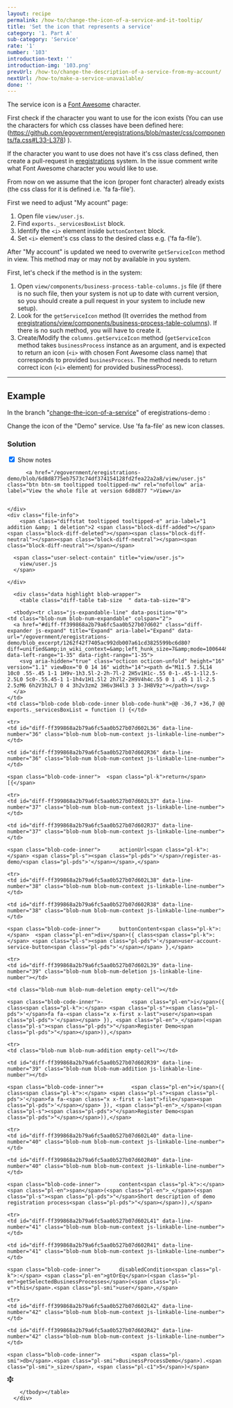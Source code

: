 ```yaml
---
layout: recipe
permalink: /how-to/change-the-icon-of-a-service-and-it-tooltip/
title: 'Set the icon that represents a service'
category: '1. Part A'
sub-category: 'Service'
rate: '1'
number: '103'
introduction-text: ''
introduction-img: '103.png'
prevUrl: /how-to/change-the-description-of-a-service-from-my-account/
nextUrl: /how-to/make-a-service-unavailable/
done: ''
---
```


The service icon is a [Font Awesome](http://fontawesome.io/cheatsheet/) character.

First check if the character you want to use for the icon exists (You can use the characters for which css classes have been defined here: (https://github.com/egovernment/eregistrations/blob/master/css/components/fa.css#L33-L378) ).

If the character you want to use does not have it's css class defined, then create a pull-request in [eregistrations](https://github.com/egovernment/eregistrations) system. In the issue comment write what Font Awesome character you would like to use.

From now on we assume that the icon (proper font character) already exists (the css class for it is defined i.e. 'fa fa-file').

First we need to adjust "My acount" page:

1. Open file `view/user.js`.
2. Find `exports._servicesBoxList` block.
3. Identify the `<i>` element inside `buttonContent` block.
4. Set `<i>` element's css class to the desired class e.g. ('fa fa-file').

After "My account" is updated we need to overwrite `getServiceIcon` method in view.
This method may or may not by available in you system.

First, let's check if the method is in the system:

1. Open `view/components/business-process-table-columns.js` file (if there is no such file, then your system is not up to date with current version, so you should create a pull request in your system to include new setup).
2. Look for the `getServiceIcon` method (It overrides the method from [eregistrations/view/components/business-process-table-columns](https://github.com/egovernment/eregistrations/blob/master/view/components/business-process-table-columns.js)). If there is no such method, you will have to create it.
3. Create/Modify the `columns.getServiceIcon` method (`getServiceIcon` method takes `businessProcess` instance as an argument, and is expected to return an icon (`<i>` with chosen Font Awesome class name) that corresponds to provided `businesProcess`. The method needs to return correct icon (`<i>` element) for provided businessProcess).

---

## Example

In the branch "[change-the-icon-of-a-service](https://github.com/egovernment/eregistrations-demo/tree/change-the-icon-of-a-service)" of eregistrations-demo :

Change the icon of the "Demo" service. Use 'fa fa-file' as new icon classes.

### Solution

<div id="files" class="diff-view " onclick="window.open('https://github.com/egovernment/eregistrations-demo/compare/change-the-icon-of-a-service...change-the-icon-of-a-service-solution#files')">
      
<a name="diff-ff399868a2b79a6fc5aa0b527b07d602"></a>
<div id="diff-0" class="file js-details-container
             
             
             
             
             show-inline-notes
           ">
  <div class="file-header" data-path="view/user.js">
    <div class="file-actions">
        <span class="show-file-notes">
          <label>
            <input type="checkbox" checked="checked" class="js-toggle-file-notes">
            Show notes
          </label>
        </span>

          <a href="/egovernment/eregistrations-demo/blob/6d8d8775eb7573c74df374154128fd2fea22a2a8/view/user.js" class="btn btn-sm tooltipped tooltipped-nw" rel="nofollow" aria-label="View the whole file at version 6d8d877 ">View</a>


    </div>
    <div class="file-info">
        <span class="diffstat tooltipped tooltipped-e" aria-label="1 addition &amp; 1 deletion">2 <span class="block-diff-added"></span><span class="block-diff-deleted"></span><span class="block-diff-neutral"></span><span class="block-diff-neutral"></span><span class="block-diff-neutral"></span></span>

      <span class="user-select-contain" title="view/user.js">
        view/user.js
      </span>
      
    </div>
  </div>

      <div class="data highlight blob-wrapper">
        <table class="diff-table tab-size  " data-tab-size="8">
          
      <tbody><tr class="js-expandable-line" data-position="0">
    <td class="blob-num blob-num-expandable" colspan="2">
      <a href="#diff-ff399868a2b79a6fc5aa0b527b07d602" class="diff-expander js-expand" title="Expand" aria-label="Expand" data-url="/egovernment/eregistrations-demo/blob_excerpt/1262f42f7405ac992db007a61cd3825599bc6d80?diff=unified&amp;in_wiki_context=&amp;left_hunk_size=7&amp;mode=100644&amp;next_line_num_left=36&amp;next_line_num_right=36&amp;path=view%2Fuser.js&amp;prev_line_num_left=&amp;prev_line_num_right=&amp;right_hunk_size=7" data-left-range="1-35" data-right-range="1-35">
        <svg aria-hidden="true" class="octicon octicon-unfold" height="16" version="1.1" viewBox="0 0 14 16" width="14"><path d="M11.5 7.5L14 10c0 .55-.45 1-1 1H9v-1h3.5l-2-2h-7l-2 2H5v1H1c-.55 0-1-.45-1-1l2.5-2.5L0 5c0-.55.45-1 1-1h4v1H1.5l2 2h7l2-2H9V4h4c.55 0 1 .45 1 1l-2.5 2.5zM6 6h2V3h2L7 0 4 3h2v3zm2 3H6v3H4l3 3 3-3H8V9z"></path></svg>
      </a>
    </td>
    <td class="blob-code blob-code-inner blob-code-hunk">@@ -36,7 +36,7 @@ exports._servicesBoxList = function () {</td>
  </tr>

    <tr>
    <td id="diff-ff399868a2b79a6fc5aa0b527b07d602L36" data-line-number="36" class="blob-num blob-num-context js-linkable-line-number"></td>

    <td id="diff-ff399868a2b79a6fc5aa0b527b07d602R36" data-line-number="36" class="blob-num blob-num-context js-linkable-line-number"></td>

  <td class="blob-code blob-code-context">

    <span class="blob-code-inner"> 	<span class="pl-k">return</span> [{</span>

  </td>
</tr>


    <tr>
    <td id="diff-ff399868a2b79a6fc5aa0b527b07d602L37" data-line-number="37" class="blob-num blob-num-context js-linkable-line-number"></td>

    <td id="diff-ff399868a2b79a6fc5aa0b527b07d602R37" data-line-number="37" class="blob-num blob-num-context js-linkable-line-number"></td>

  <td class="blob-code blob-code-context">

    <span class="blob-code-inner"> 		actionUrl<span class="pl-k">:</span> <span class="pl-s"><span class="pl-pds">'</span>/register-as-demo/<span class="pl-pds">'</span></span>,</span>

  </td>
</tr>


    <tr>
    <td id="diff-ff399868a2b79a6fc5aa0b527b07d602L38" data-line-number="38" class="blob-num blob-num-context js-linkable-line-number"></td>

    <td id="diff-ff399868a2b79a6fc5aa0b527b07d602R38" data-line-number="38" class="blob-num blob-num-context js-linkable-line-number"></td>

  <td class="blob-code blob-code-context">

    <span class="blob-code-inner"> 		buttonContent<span class="pl-k">:</span>  <span class="pl-en">div</span>({ class<span class="pl-k">:</span> <span class="pl-s"><span class="pl-pds">'</span>user-account-service-button<span class="pl-pds">'</span></span> },</span>

  </td>
</tr>


    <tr>
    <td id="diff-ff399868a2b79a6fc5aa0b527b07d602L39" data-line-number="39" class="blob-num blob-num-deletion js-linkable-line-number"></td>

    <td class="blob-num blob-num-deletion empty-cell"></td>

  <td class="blob-code blob-code-deletion">

    <span class="blob-code-inner">-			<span class="pl-en">i</span>({ class<span class="pl-k">:</span> <span class="pl-s"><span class="pl-pds">'</span>fa fa-<span class="x x-first x-last">user</span><span class="pl-pds">'</span></span> }), <span class="pl-en">_</span>(<span class="pl-s"><span class="pl-pds">"</span>Register Demo<span class="pl-pds">"</span></span>)),</span>

  </td>
</tr>


    <tr>
    <td class="blob-num blob-num-addition empty-cell"></td>

    <td id="diff-ff399868a2b79a6fc5aa0b527b07d602R39" data-line-number="39" class="blob-num blob-num-addition js-linkable-line-number"></td>

  <td class="blob-code blob-code-addition">

    <span class="blob-code-inner">+			<span class="pl-en">i</span>({ class<span class="pl-k">:</span> <span class="pl-s"><span class="pl-pds">'</span>fa fa-<span class="x x-first x-last">file</span><span class="pl-pds">'</span></span> }), <span class="pl-en">_</span>(<span class="pl-s"><span class="pl-pds">"</span>Register Demo<span class="pl-pds">"</span></span>)),</span>

  </td>
</tr>


    <tr>
    <td id="diff-ff399868a2b79a6fc5aa0b527b07d602L40" data-line-number="40" class="blob-num blob-num-context js-linkable-line-number"></td>

    <td id="diff-ff399868a2b79a6fc5aa0b527b07d602R40" data-line-number="40" class="blob-num blob-num-context js-linkable-line-number"></td>

  <td class="blob-code blob-code-context">

    <span class="blob-code-inner"> 		content<span class="pl-k">:</span> <span class="pl-en">span</span>(<span class="pl-en">_</span>(<span class="pl-s"><span class="pl-pds">"</span>Short description of demo registration process<span class="pl-pds">"</span></span>)),</span>

  </td>
</tr>


    <tr>
    <td id="diff-ff399868a2b79a6fc5aa0b527b07d602L41" data-line-number="41" class="blob-num blob-num-context js-linkable-line-number"></td>

    <td id="diff-ff399868a2b79a6fc5aa0b527b07d602R41" data-line-number="41" class="blob-num blob-num-context js-linkable-line-number"></td>

  <td class="blob-code blob-code-context">

    <span class="blob-code-inner"> 		disabledCondition<span class="pl-k">:</span> <span class="pl-en">gtOrEq</span>(<span class="pl-en">getSelectedBusinessProcesses</span>(<span class="pl-v">this</span>.<span class="pl-smi">user</span>,</span>

  </td>
</tr>


    <tr>
    <td id="diff-ff399868a2b79a6fc5aa0b527b07d602L42" data-line-number="42" class="blob-num blob-num-context js-linkable-line-number"></td>

    <td id="diff-ff399868a2b79a6fc5aa0b527b07d602R42" data-line-number="42" class="blob-num blob-num-context js-linkable-line-number"></td>

  <td class="blob-code blob-code-context">

    <span class="blob-code-inner"> 			<span class="pl-smi">db</span>.<span class="pl-smi">BusinessProcessDemo</span>).<span class="pl-smi">_size</span>, <span class="pl-c1">5</span>)</span>

  </td>
</tr>


  <tr class="js-expandable-line">
   <td class="blob-num blob-num-expandable" colspan="2">
     <a href="#diff-ff399868a2b79a6fc5aa0b527b07d602" class="diff-expander js-expand" title="Expand" aria-label="Expand" data-url="/egovernment/eregistrations-demo/blob_excerpt/1262f42f7405ac992db007a61cd3825599bc6d80?diff=unified&amp;in_wiki_context=&amp;mode=100644&amp;path=view%2Fuser.js&amp;prev_line_num_left=42&amp;prev_line_num_right=42" data-left-range="43-44" data-right-range="43-44">
       <svg aria-hidden="true" class="octicon octicon-unfold" height="16" version="1.1" viewBox="0 0 14 16" width="14"><path d="M11.5 7.5L14 10c0 .55-.45 1-1 1H9v-1h3.5l-2-2h-7l-2 2H5v1H1c-.55 0-1-.45-1-1l2.5-2.5L0 5c0-.55.45-1 1-1h4v1H1.5l2 2h7l2-2H9V4h4c.55 0 1 .45 1 1l-2.5 2.5zM6 6h2V3h2L7 0 4 3h2v3zm2 3H6v3H4l3 3 3-3H8V9z"></path></svg>
     </a>
   </td>
   <td class="blob-code blob-code-expandable"></td>
  </tr>

        </tbody></table>
      </div>
</div>

</div>

